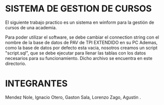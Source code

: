 # SISTEMA DE GESTION DE CURSOS

El siguiente trabajo practico es un sistema en winform para la gestión de cursos de una academia.

Para poder utilizar el software, se debe cambiar el connection string con el nombre de la base de datos de PAV de TPI EXTENDIDO en su PC
Ademas, como la base de datos por defecto esta vacia, nosotros creamos un script "script.sql", que se debe ejecutar para llenar las tablas con los datos necesarios para su funcionamiento.
Dicho archivo se encuentra en este directorio.

# INTEGRANTES

Mendez Nole, Ignacio
Otero, Gaston
Sala, Lorenzo
Zago, Agustin
.
